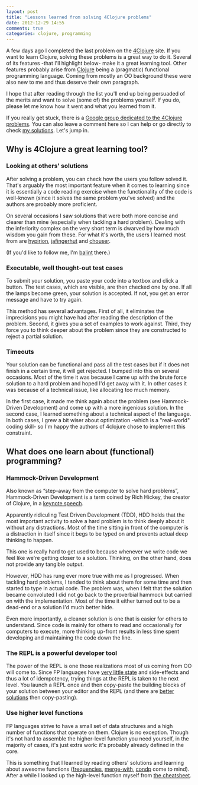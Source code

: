 ```yaml
---
layout: post
title: "Lessons learned from solving 4Clojure problems"
date: 2012-12-29 14:55
comments: true
categories: clojure, programming
---
```


A few days ago I completed the last problem on the [4Clojure][1] site. If you
want to learn Clojure, solving these problems is a great way to do it. Several
of its features -that I'll highlight below- make it a great learning tool. Other
features probably arise from [Clojure](http://clojure.org/) being a
(pragmatic) functional programming language. Coming from mostly an OO background
these were also new to me and thus deserve their own paragraph.

I hope that after reading through the list you'll end up being persuaded of the
merits and want to solve (some of) the problems yourself. If you do, please let
me know how it went and what you learned from it.

If you really get stuck, there is a [Google group dedicated to the 4Clojure
problems][2]. You can also leave a comment here so I can help or go directly to
check [my solutions][3]. Let's jump in.

## Why is 4Clojure a great learning tool?

### Looking at others' solutions

After solving a problem, you can check how the users you follow solved it.
That's arguably the most important feature when it comes to learning since it
is essentially a code reading exercise when the functionality of the code is
well-known (since it solves the same problem you've solved) and the authors are
probably more proficient.

On several occasions I saw solutions that were both more concise and clearer
than mine (especially when tackling a hard problem). Dealing with the
inferiority complex on the very short term is dwarved by how much wisdom you
gain from these. For what it's worth, the users I learned most from are
[hypirion](http://www.4clojure.com/user/hypirion),
[jafingerhut](http://www.4clojure.com/user/jafingerhut) and
[chouser](http://www.4clojure.com/user/chouser).

(If you'd like to follow me, I'm [balint](http://www.4clojure.com/user/balint)
there.)

### Executable, well thought-out test cases

To submit your solution, you paste your code into a textbox and click a button.
The test cases, which are visible, are then checked one by one. If all the
lamps become green, your solution is accepted. If not, you get an error
message and have to try again.

This method has several advantages. First of all, it eliminates the imprecisions
you might have had after reading the description of the problem. Second, it
gives you a set of examples to work against. Third, they force you to think
deeper about the problem since they are constructed to reject a partial
solution.

### Timeouts

Your solution can be functional and pass all the test cases but if it does not
finish in a certain time, it will get rejected. I bumped into this on several
occasions. Most of the time it was because I came up with the brute force
solution to a hard problem and hoped I'd get away with it. In other cases it was
because of a technical issue, like allocating too much memory.

In the first case, it made me think again about the problem (see Hammock-Driven
Development) and come up with a more ingenious solution. In the second case, I
learned something about a technical aspect of the language. In both cases, I
grew a bit wiser about optimization -which is a "real-world" coding skill- so
I'm happy the authors of 4clojure chose to implement this constraint.

## What does one learn about (functional) programming?

### Hammock-Driven Development

Also known as “step-away from the computer to solve hard problems”, Hammock-Driven
Development is a term coined by Rich Hickey, the creator of Clojure, in a [keynote
speech][11].

Apparently ridiculing Test Driven Development (TDD), HDD holds that the most
important activity to solve a hard problem is to think deeply about it without
any distractions. Most of the time sitting in front of the computer is a
distraction in itself since it begs to be typed on and prevents actual deep thinking
to happen.

This one is really hard to get used to because whenever we write code we feel like
we're getting closer to a solution. Thinking, on the other hand, does not
provide any tangible output.

However, HDD has rung ever more true with me as I progressed. When tackling hard
problems, I tended to think about them for some time and then started to type in
actual code. The problem was, when I felt that the solution became convoluted I
did not go back to the proverbial hammock but carried on with the implementation.
Most of the time it either turned out to be a dead-end or a solution I'd much
better hide.

Even more importantly, a cleaner solution is one that is easier for
others to understand. Since code is mainly for others to read and occasionally
for computers to execute, more thinking up-front results in less time spent
developing and maintaining the code down the line.

### The REPL is a powerful developer tool

The power of the REPL is one those realizations most of us coming from OO will
come to. Since FP languages have [very little state][4] and side-effects and
thus a lot of idempotency, trying things at the REPL is taken to the next
level. You launch a REPL once and then copy-paste the building blocks of your
solution between your editor and the REPL (and there are [better][5]
[solutions][6] then copy-pasting).

### Use higher level functions

FP languages strive to have a small set of data structures and a high number of
functions that operate on them. Clojure is no exception. Though it's not hard to
assemble the higher-level function you need yourself, in the majority of cases,
it's just extra work: it's probably already defined in the core.

This is something that I learned by reading others' solutions and learning
about awesome functions ([frequencies][7], [merge-with][8], [condp][9] come to mind).
After a while I looked up the high-level function myself from [the
cheatsheet][10].

[1]: http://4clojure.com
[2]: https://groups.google.com/forum/?fromgroups#!forum/4clojure
[3]: https://gist.github.com/raw/4008944/9c0577566b9a87e8db03332bf71b6d0b1140748e/4clojure.clj
[4]: http://www.infoq.com/presentations/Are-We-There-Yet-Rich-Hickey
[5]: https://github.com/jpalardy/vim-slime
[6]: https://github.com/kingtim/nrepl.el
[7]: http://clojuredocs.org/clojure_core/clojure.core/frequencies
[8]: http://clojuredocs.org/clojure_core/clojure.core/merge-with
[9]: http://clojuredocs.org/clojure_core/clojure.core/condp
[10]: http://clojure.org/cheatsheet
[11]: http://www.youtube.com/watch?v=f84n5oFoZBc
